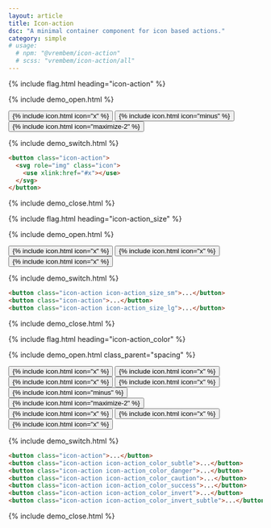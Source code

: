 ```yaml
---
layout: article
title: Icon-action
dsc: "A minimal container component for icon based actions."
category: simple
# usage:
  # npm: "@vrembem/icon-action"
  # scss: "vrembem/icon-action/all"
---
```


{% include flag.html heading="icon-action" %}

{% include demo_open.html %}

<div class="demo__group level">
  <button class="icon-action">
    {% include icon.html icon="x" %}
  </button>
  <button class="icon-action">
    {% include icon.html icon="minus" %}
  </button>
  <button class="icon-action">
    {% include icon.html icon="maximize-2" %}
  </button>
</div>

{% include demo_switch.html %}

```html
<button class="icon-action">
  <svg role="img" class="icon">
    <use xlink:href="#x"></use>
  </svg>
</button>
```

{% include demo_close.html %}

{% include flag.html heading="icon-action_size" %}

{% include demo_open.html %}

<div class="demo__group level">
  <button class="icon-action icon-action_size_sm">
    {% include icon.html icon="x" %}
  </button>
  <button class="icon-action">
    {% include icon.html icon="x" %}
  </button>
  <button class="icon-action icon-action_size_lg">
    {% include icon.html icon="x" %}
  </button>
</div>

{% include demo_switch.html %}

```html
<button class="icon-action icon-action_size_sm">...</button>
<button class="icon-action">...</button>
<button class="icon-action icon-action_size_lg">...</button>
```

{% include demo_close.html %}

{% include flag.html heading="icon-action_color" %}

{% include demo_open.html class_parent="spacing" %}

<div class="demo__group level">
  <button class="icon-action">
    {% include icon.html icon="x" %}
  </button>
  <button class="icon-action icon-action_color_subtle">
    {% include icon.html icon="x" %}
  </button>
  <button class="icon-action icon-action_color_fade">
    {% include icon.html icon="x" %}
  </button>

  <button class="icon-action icon-action_color_danger">
    {% include icon.html icon="x" %}
  </button>
  <button class="icon-action icon-action_color_caution">
    {% include icon.html icon="minus" %}
  </button>
  <button class="icon-action icon-action_color_success">
    {% include icon.html icon="maximize-2" %}
  </button>
</div>

<div class="demo__group invert">
  <div class="level">
    <button class="icon-action icon-action_color_invert">
      {% include icon.html icon="x" %}
    </button>
    <button class="icon-action icon-action_color_invert_subtle">
      {% include icon.html icon="x" %}
    </button>
    <button class="icon-action icon-action_color_invert_fade">
      {% include icon.html icon="x" %}
    </button>
  </div>
</div>

{% include demo_switch.html %}

```html
<button class="icon-action">...</button>
<button class="icon-action icon-action_color_subtle">...</button>
<button class="icon-action icon-action_color_danger">...</button>
<button class="icon-action icon-action_color_caution">...</button>
<button class="icon-action icon-action_color_success">...</button>
<button class="icon-action icon-action_color_invert">...</button>
<button class="icon-action icon-action_color_invert_subtle">...</button>
```

{% include demo_close.html %}
